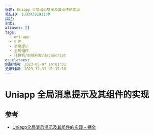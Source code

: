 ```yaml
---
标题: Uniapp 全局消息提示及其组件的实现
笔记ID: 1683439291138
描述: 
封面: 
aliases: []
tags:
  - uni-app
  - 组件
  - 消息提示
  - 全局组件
  - 计算机/前端开发/JavaScript
cssclasses: 
创建时间: 2023-05-07 14:01:31
更新时间: 2023-12-31 01:17:18
---
```


# Uniapp 全局消息提示及其组件的实现

## 参考

- [Uniapp全局消息提示及其组件的实现 - 掘金](https://juejin.cn/post/7107442847422349326)
